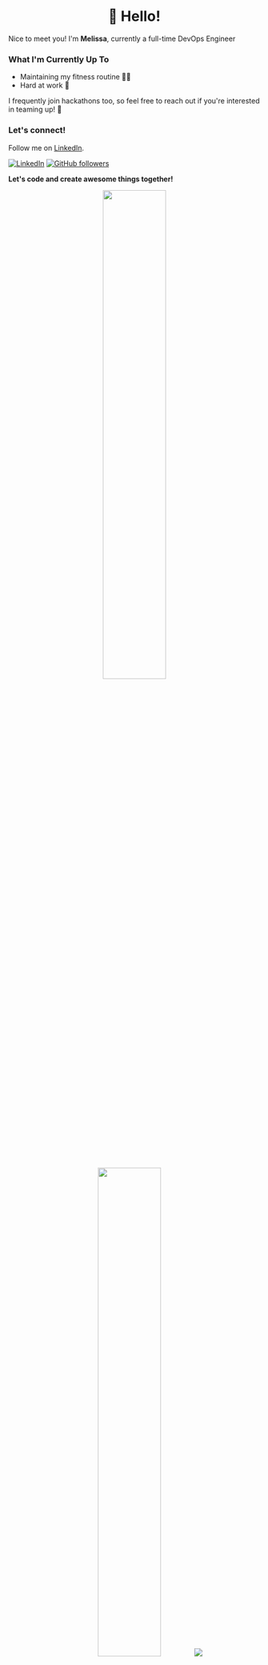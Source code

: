 <h1 align='center'>👋 Hello!</h1>

Nice to meet you! I'm **Melissa**, currently a full-time DevOps Engineer

### What I'm Currently Up To

- Maintaining my fitness routine 🏋️‍♂️
- Hard at work 💼

I frequently join hackathons too, so feel free to reach out if you're interested in teaming up! 🤝


### Let's connect!

Follow me on [LinkedIn](https://www.linkedin.com/in/melissa-cheng-7347ba256/).

 [![LinkedIn](https://img.shields.io/static/v1.svg?label=LinkedIn&message=MelissaCheng&logo=linkedin&style=flat&color=blue)](https://www.linkedin.com/in/melissa-cheng-7347ba256/) [![GitHub followers](https://img.shields.io/github/followers/PeiYee88.svg?label=Follow%20@PeiYee88&style=social)](https://github.com/PeiYee88/)

**Let's code and create awesome things together!**


<p align="center">
<img height="50%" width="auto" src="https://github-readme-stats.vercel.app/api?username=PeiYee88&show_icons=true&count_private=true&theme=darcula&hide_border=true&hide=issues,contribs&bg_color=00000000&since=2021-01-01">
<img height="50%" width="auto" src="https://github-readme-stats.vercel.app/api/top-langs/?username=PeiYee88&layout=compact&hide_border=true&theme=darcula&bg_color=00000000&langs_count=6&hide=jupyter%20notebook,tex,css,php&exclude_repo=Pacman-AI&since=2021-01-01">
<img src="https://github-readme-streak-stats.herokuapp.com?user=PeiYee88&theme=darcula&hide_border=true&background=FFFFFF00&since=2021-01-01">
  <br>
  <br>
<!--   <a href="https://www.buymeacoffee.com/peiyee88"> <img align="center" src="https://cdn.buymeacoffee.com/buttons/v2/default-orange.png" height="50" width="210" /></a>
</p> -->

<br />
